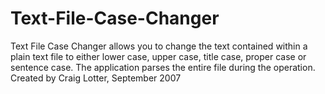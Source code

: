 Text-File-Case-Changer
======================

Text File Case Changer allows you to change the text contained within a plain text file to either lower case, upper case, title case, proper case or sentence case. The application parses the entire file during the operation.   Created by Craig Lotter, September 2007
